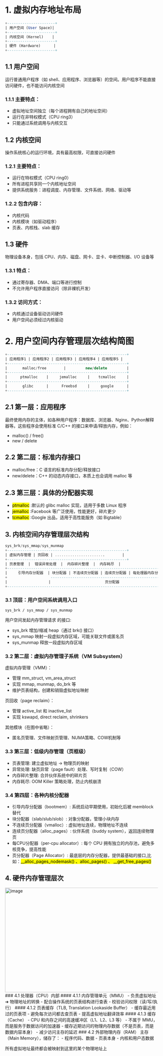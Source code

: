 # 1. 虚拟内存地址布局
```sql
+----------------------+
| 用户空间 (User Space)|
+----------------------+
| 内核空间 (Kernel)    |
+----------------------+
| 硬件 (Hardware)      |
+----------------------+

```
## 1.1 用户空间
运行普通用户程序（如 shell、应用程序、浏览器等）的空间。用户程序不能直接访问硬件，也不能访问内核空间
### 1.1.1 主要特点：
- 虚拟地址空间独立（每个进程拥有自己的地址空间）
- 运行在非特权模式（CPU ring3）
- 只能通过系统调用与内核交互

## 1.2 内核空间
操作系统核心的运行环境，具有最高权限，可直接访问硬件
### 1.2.1 主要特点：
- 运行在特权模式（CPU ring0）
- 所有进程共享同一个内核地址空间
- 提供系统服务：进程调度、内存管理、文件系统、网络、驱动等
### 1.2.2 包含内容：
- 内核代码
- 内核模块（如驱动程序）
- 页表、内核栈、slab 缓存
## 1.3 硬件
物理设备本身，包括 CPU、内存、磁盘、网卡、显卡、中断控制器、I/O 设备等
### 1.3.1 特点：
- 通过寄存器、DMA、端口等进行控制
- 不允许用户程序直接访问（除非裸机开发）
### 1.3.2 访问方式：
- 内核通过设备驱动访问硬件
- 用户空间必须经过内核驱动

# 2. 用户空间内存管理层次结构简图
```sql
+-------------------------------------------------------+
| 应用程序1 | 应用程序2 | 应用程序3 | 应用程序4 | 应用程序5 |
+-------------------------------------------------------+
|       malloc/free        |         new/delete         |
+-------------------------------------------------------+
|      ptmalloc    |     jemalloc     |    tcmalloc     |
+-------------------------------------------------------+
|       glibc      |      Freebsd     |     google      |
+-------------------------------------------------------+
```
## 2.1 第一层：应用程序
最终使用内存的主体，如各种用户程序：数据库、浏览器、Nginx、Python解释器等。这些程序会使用标准 C/C++ 的接口来申请/释放内存，例如：
- malloc() / free()
- new / delete

## 2.2 第二层：标准内存接口
- malloc/free：C 语言的标准内存分配/释放接口
- new/delete：C++ 的动态内存接口，本质上也会调用 malloc 等

## 2.3 第三层：具体的分配器实现
- <mark>ptmalloc</mark>	:默认的 glibc malloc 实现，适用于多数 Linux 程序
- <mark>jemalloc</mark>	:Facebook 等广泛使用，性能更好，碎片更少
- <mark>tcmalloc</mark>	:Google 出品，适用于高性能服务（如 Bigtable）
## 3. 内核空间内存管理层次结构
```sql
sys_brk/sys_mmap/sys_munmap
+-------------------------------------------------------+
| 虚拟内存管理 | 页回收 | .......................        |
+-------------------------------------------------------+
| 页表管理  |  错误异常处理  |  内存碎片整理  |  内存耗尽  |
+------------------------------------------------------------------------------+
|     引导内存分配器  | 块分配器 | 不连续页分配器 | 连续页分配器 | 每处理器内存分配器|
+                    ----------------------------------------------------------+
|                   |                         页分配器                         |
+------------------------------------------------------------------------------+
```
### 3.1 顶层：用户空间系统调用入口
```
sys_brk / sys_mmap / sys_munmap
```
用户空间发起内存管理请求 的接口:
- sys_brk	增加/缩减 heap（通过 brk() 接口）
- sys_mmap	映射一段虚拟内存区域，可能关联文件或匿名页
- sys_munmap	释放一段虚拟内存区域
### 3.2 第二层：虚拟内存管理子系统（VM Subsystem）
虚拟内存管理（VMM）：
- 管理 mm_struct, vm_area_struct
- 实现 mmap, munmap, do_brk 等
- 维护页表结构，创建和销毁虚拟地址映射

页回收（page reclaim）：
- 管理 active_list 和 inactive_list
- 实现 kswapd, direct reclaim, shrinkers

其他模块（在图中省略）：
- 匿名页管理、文件映射页管理、NUMA策略、COW机制等
### 3.3 第三层：低级内存管理（页框级）
- 页表管理:	建立虚拟地址 → 物理页的映射
- 异常处理:	缺页异常（page fault）处理、写时复制（COW）
- 内存碎片整理:	合并伙伴系统中的碎片页
- 内存耗尽:	OOM Killer 策略处理，防止内核崩溃

### 3.4  第四层：各种内核分配器
- 引导内存分配器（bootmem）:	系统启动早期使用，初始化后被 memblock 替代
- 块分配器（slab/slub/slob）:	对象分配器，管理小块内存
- 不连续页分配器（vmalloc）:	虚拟地址连续，物理地址不连续
- 连续页分配器（alloc_pages）:	伙伴系统（buddy system），返回连续物理页
- 每CPU分配器（per-cpu allocator）:	每个 CPU 拥有独立的内存池，避免多核竞争，提高性能
- 页分配器（Page Allocator）: 最底层的内存分配器，提供最基础的接口,比如：<mark>__alloc_pages_nodemask() 、alloc_pages() 、  __get_free_pages()</mark>
## 4. 硬件内存管理层次
<img width="785" height="344" alt="image" src="https://github.com/user-attachments/assets/6087c880-bf81-4f6d-a0bb-001f7f1312db" />
### 4.1 处理器（CPU）内部
#### 4.1.1 内存管理单元（MMU）
- 负责虚拟地址 ➜ 物理地址的转换
- 配合操作系统的页表结构进行查表
- 校验访问权限（读/写/执行）
#### 4.1.2 页表缓存（TLB, Translation Lookaside Buffer）
- 缓存最近用过的页表项
- 避免每次访问都去查页表
- 提高虚拟地址翻译效率
#### 4.1.3 缓存（Cache）
- CPU 和内存之间的高速缓冲区（L1、L2、L3 等）
- 不属于 MMU，而是服务于数据访问的加速器
- 缓存近期访问的物理内存数据（不是页表，而是数据内容本身）
- 减少访问主存的延迟
### 4.2 外部物理内存（RAM）
主存（Main Memory），储存了：
- 程序代码、数据
- 页表本身
- 内核和用户态数据

所有虚拟地址最终都会被映射到这里的某个物理地址上
